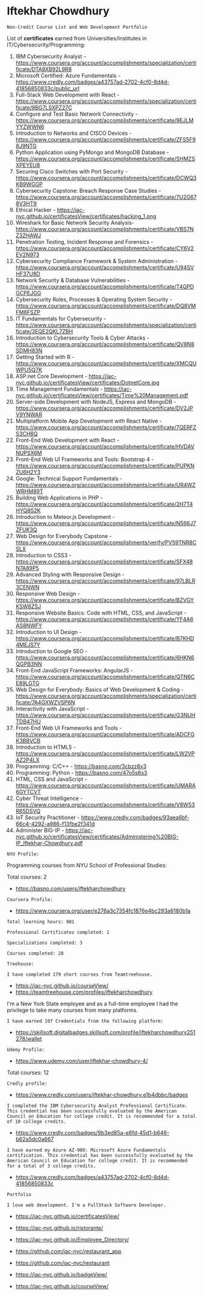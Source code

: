 # Iftekhar Chowdhury

`Non-Credit Course List and Web Development Portfolio`

List of **certificates** earned from Universities/Institutes in IT/Cybersecurity/Programming:

   
1. IBM Cybersecurity Analyst - https://www.coursera.org/account/accomplishments/specialization/certificate/DTA8XB92L9R8
2. Microsoft Certified: Azure Fundamentals - https://www.credly.com/badges/a43757ad-2702-4cf0-8d4d-41856850833c/public_url
3. Full-Stack Web Development with React - https://www.coursera.org/account/accomplishments/specialization/certificate/9BG7LSXPZ27C
4. Configure and Test Basic Network Connectivity - https://www.coursera.org/account/accomplishments/certificate/9EJLMYYZWWN6
5. Introduction to Networks and CISCO Devices - https://www.coursera.org/account/accomplishments/certificate/ZFS5F98J9NTG
6. Python Application using PyMongo and MongoDB Database - https://www.coursera.org/account/accomplishments/certificate/SHMZSXPEYEU8
7. Securing Cisco Switches with Port Security - https://www.coursera.org/account/accomplishments/certificate/DCWQ3KB9WGGP
8. Cybersecurity Capstone: Breach Response Case Studies - https://www.coursera.org/account/accomplishments/certificate/7U2G678V3HT9
9. Ethical Hacker - https://iac-nyc.github.io/certificatesView/certificates/hacking_1.png
10. Wireshark for Basic Network Security Analysis- https://www.coursera.org/account/accomplishments/certificate/VBS7NZ3ZHAWJ
11. Penetration Testing, Incident Response and Forensics - https://www.coursera.org/account/accomplishments/certificate/CY6V2EV2N973
12. Cybersecurity Compliance Framework & System Administration - https://www.coursera.org/account/accomplishments/certificate/U94SVHF37U8D
13. Network Security & Database Vulnerabilities - https://www.coursera.org/account/accomplishments/certificate/T4QPDGCPEJGG
14. Cybersecurity Roles, Processes & Operating System Security - https://www.coursera.org/account/accomplishments/certificate/DQ8VMFM6FSZP
15. IT Fundamentals for Cybersecurity - https://www.coursera.org/account/accomplishments/specialization/certificate/3EQE2QKL7ZBH
16. Introduction to Cybersecurity Tools & Cyber Attacks - https://www.coursera.org/account/accomplishments/certificate/QV8N8SDMH83N
17. Getting Started with R - https://www.coursera.org/account/accomplishments/certificate/XMCQUWPU5Q7K
18. ASP.net Core Development - https://iac-nyc.github.io/certificatesView/certificates/DotnetCore.jpg
19. Time Management Fundamentals - https://iac-nyc.github.io/certificatesView/certificates/Time%20Management.pdf
20. Server-side Development with NodeJS, Express and MongoDB - https://www.coursera.org/account/accomplishments/certificate/DV2JPV9YNWAR
21. Multiplatform Mobile App Development with React Native - https://www.coursera.org/account/accomplishments/certificate/7QERFZS3CH8Q
22. Front-End Web Development with React - https://www.coursera.org/account/accomplishments/certificate/HVDAVNUPSX6M
23. Front-End Web UI Frameworks and Tools: Bootstrap 4 - https://www.coursera.org/account/accomplishments/certificate/PUPKNZU6H2Y3
24. Google: Technical Support Fundamentals - https://www.coursera.org/account/accomplishments/certificate/UR4WZWRHM89T
25. Building Web Applications in PHP - https://www.coursera.org/account/accomplishments/certificate/2H7T4HYQ8S2K
26. Introduction to Meteor.js Development - https://www.coursera.org/account/accomplishments/certificate/N566J7ZFUK3Q
27. Web Design for Everybody Capstone - https://www.coursera.org/account/accomplishments/verify/PV59TNR8CSLX
28. Introduction to CSS3 - https://www.coursera.org/account/accomplishments/certificate/SFX48N7A89P5
29. Advanced Styling with Responsive Design - https://www.coursera.org/account/accomplishments/certificate/97LBLR3CENWN
30. Responsive Web Design - https://www.coursera.org/account/accomplishments/certificate/BZVGYKSW8ZSJ
31. Responsive Website Basics: Code with HTML, CSS, and JavaScript - https://www.coursera.org/account/accomplishments/certificate/YF4A6AS8NWFY
32. Introduction to UI Design - https://www.coursera.org/account/accomplishments/certificate/B7KHD4MEJS7Y
33. Introduction to Google SEO - https://www.coursera.org/account/accomplishments/certificate/6HKN6QGPB3NN
34. Front-End JavaScript Frameworks: AngularJS - https://www.coursera.org/account/accomplishments/certificate/QTN6CE89LGTG
35. Web Design for Everybody: Basics of Web Development & Coding - https://www.coursera.org/account/accomplishments/specialization/certificate/7A4GXWZVSP6N
36. Interactivity with JavaScript - https://www.coursera.org/account/accomplishments/certificate/G3NUHTDB47HU
37. Front-End Web UI Frameworks and Tools - https://www.coursera.org/account/accomplishments/certificate/ADCFGK3BBVCB
38. Introduction to HTML5 - https://www.coursera.org/account/accomplishments/certificate/LW2VPAZ2P4LX
39. Programming: C/C++ - https://basno.com/3cbzz8x3
44. Programming: Python - https://basno.com/47o5s6s3
41. HTML, CSS and JavaScript - https://www.coursera.org/account/accomplishments/certificate/UMARA6GYTCVT
42. Cyber Threat Intelligence - https://www.coursera.org/account/accomplishments/certificate/V8W53R65DSVQ
43. IoT Security Practitioner - https://www.credly.com/badges/93aea6bf-66c4-4292-a986-f13fbe2f341d
44. Administer BIG-IP - https://iac-nyc.github.io/certificatesView/certificates/Administering%20BIG-IP_Iftekhar-Chowdhury.pdf


`NYU Profile:`

Programming courses from NYU School of Professional Studies:

Total courses: 2

  - https://basno.com/users/iftekharchowdhury

`Coursera Profile:`

  - https://www.coursera.org/user/e276a3c7354fc1876e4bc293a6180b1a

```
Total learning hours: 981

Professional Certificates completed: 1

Specializations completed: 3

Courses completed: 28
```

`Treehouse:`

```
I have completed 179 short courses from Teamtreehouse.
```
 - https://iac-nyc.github.io/courseView/
 - https://teamtreehouse.com/profiles/iftekharchowdhury

I'm a New York State employee and as a full-time employee I had the privilege to take many courses from many platforms.
```
I have earned 107 Credentials from the following platform:
```
- https://skillsoft.digitalbadges.skillsoft.com/profile/iftekharchowdhury251278/wallet

`Udemy Profile:`

  - https://www.udemy.com/user/iftekhar-chowdhury-4/

Total courses: 12

`Credly profile:`

  - https://www.credly.com/users/iftekhar-chowdhury.e1b4dbbc/badges

```
I completed the IBM Cybersecurity Analyst Professional Certificate. This credential has been successfully evaluated by the American Council on Education for college credit. It is recommended for a total of 10 college credits.
```
  - https://www.credly.com/badges/9b3ed85a-e8fd-45d1-b646-b62a5dc0a667

```
I have earned my Azure AZ-900: Microsoft Azure Fundamentals certification. This credential has been successfully evaluated by the American Council on Education for college credit. It is recommended for a total of 3 college credits.
```
  - https://www.credly.com/badges/a43757ad-2702-4cf0-8d4d-41856850833c

`Portfolio`
```
I love web development. I'm a FullStack Software Developer.
```
  - https://iac-nyc.github.io/certificatesView/

  - https://iac-nyc.github.io/ristorante/

  - https://iac-nyc.github.io/Employee_Directory/

  - https://github.com/iac-nyc/restaurant_app

  - https://github.com/iac-nyc/restaurant

  - https://iac-nyc.github.io/badgeView/

  - https://iac-nyc.github.io/courseView/
